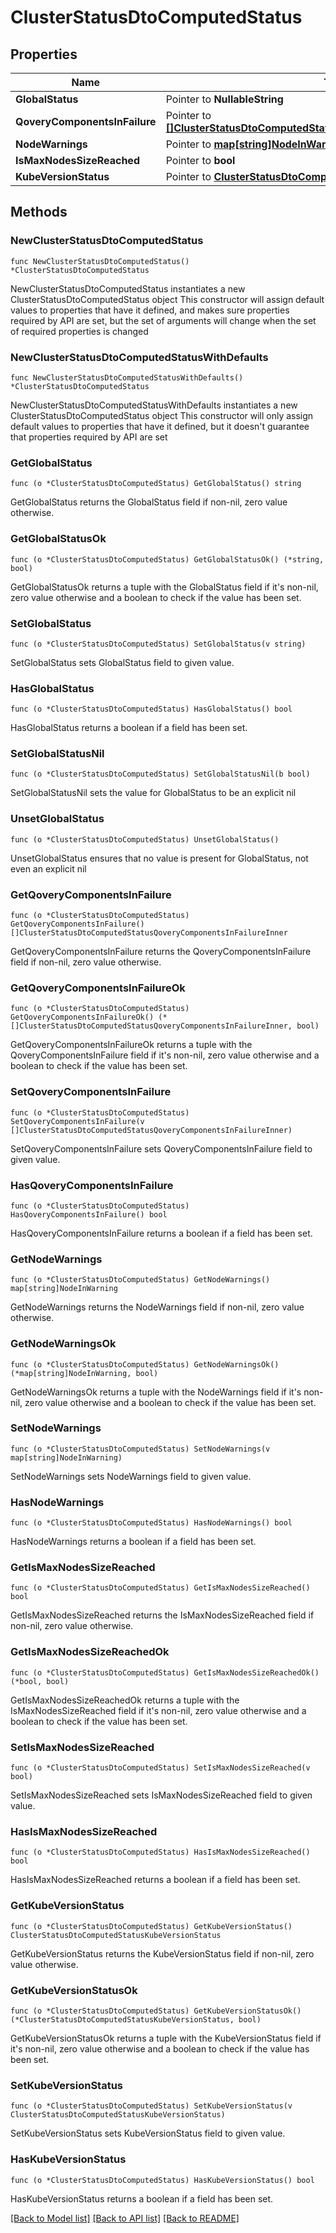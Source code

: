 # ClusterStatusDtoComputedStatus

## Properties

Name | Type | Description | Notes
------------ | ------------- | ------------- | -------------
**GlobalStatus** | Pointer to **NullableString** |  | [optional] 
**QoveryComponentsInFailure** | Pointer to [**[]ClusterStatusDtoComputedStatusQoveryComponentsInFailureInner**](ClusterStatusDtoComputedStatusQoveryComponentsInFailureInner.md) |  | [optional] 
**NodeWarnings** | Pointer to [**map[string]NodeInWarning**](NodeInWarning.md) |  | [optional] 
**IsMaxNodesSizeReached** | Pointer to **bool** |  | [optional] 
**KubeVersionStatus** | Pointer to [**ClusterStatusDtoComputedStatusKubeVersionStatus**](ClusterStatusDtoComputedStatusKubeVersionStatus.md) |  | [optional] 

## Methods

### NewClusterStatusDtoComputedStatus

`func NewClusterStatusDtoComputedStatus() *ClusterStatusDtoComputedStatus`

NewClusterStatusDtoComputedStatus instantiates a new ClusterStatusDtoComputedStatus object
This constructor will assign default values to properties that have it defined,
and makes sure properties required by API are set, but the set of arguments
will change when the set of required properties is changed

### NewClusterStatusDtoComputedStatusWithDefaults

`func NewClusterStatusDtoComputedStatusWithDefaults() *ClusterStatusDtoComputedStatus`

NewClusterStatusDtoComputedStatusWithDefaults instantiates a new ClusterStatusDtoComputedStatus object
This constructor will only assign default values to properties that have it defined,
but it doesn't guarantee that properties required by API are set

### GetGlobalStatus

`func (o *ClusterStatusDtoComputedStatus) GetGlobalStatus() string`

GetGlobalStatus returns the GlobalStatus field if non-nil, zero value otherwise.

### GetGlobalStatusOk

`func (o *ClusterStatusDtoComputedStatus) GetGlobalStatusOk() (*string, bool)`

GetGlobalStatusOk returns a tuple with the GlobalStatus field if it's non-nil, zero value otherwise
and a boolean to check if the value has been set.

### SetGlobalStatus

`func (o *ClusterStatusDtoComputedStatus) SetGlobalStatus(v string)`

SetGlobalStatus sets GlobalStatus field to given value.

### HasGlobalStatus

`func (o *ClusterStatusDtoComputedStatus) HasGlobalStatus() bool`

HasGlobalStatus returns a boolean if a field has been set.

### SetGlobalStatusNil

`func (o *ClusterStatusDtoComputedStatus) SetGlobalStatusNil(b bool)`

 SetGlobalStatusNil sets the value for GlobalStatus to be an explicit nil

### UnsetGlobalStatus
`func (o *ClusterStatusDtoComputedStatus) UnsetGlobalStatus()`

UnsetGlobalStatus ensures that no value is present for GlobalStatus, not even an explicit nil
### GetQoveryComponentsInFailure

`func (o *ClusterStatusDtoComputedStatus) GetQoveryComponentsInFailure() []ClusterStatusDtoComputedStatusQoveryComponentsInFailureInner`

GetQoveryComponentsInFailure returns the QoveryComponentsInFailure field if non-nil, zero value otherwise.

### GetQoveryComponentsInFailureOk

`func (o *ClusterStatusDtoComputedStatus) GetQoveryComponentsInFailureOk() (*[]ClusterStatusDtoComputedStatusQoveryComponentsInFailureInner, bool)`

GetQoveryComponentsInFailureOk returns a tuple with the QoveryComponentsInFailure field if it's non-nil, zero value otherwise
and a boolean to check if the value has been set.

### SetQoveryComponentsInFailure

`func (o *ClusterStatusDtoComputedStatus) SetQoveryComponentsInFailure(v []ClusterStatusDtoComputedStatusQoveryComponentsInFailureInner)`

SetQoveryComponentsInFailure sets QoveryComponentsInFailure field to given value.

### HasQoveryComponentsInFailure

`func (o *ClusterStatusDtoComputedStatus) HasQoveryComponentsInFailure() bool`

HasQoveryComponentsInFailure returns a boolean if a field has been set.

### GetNodeWarnings

`func (o *ClusterStatusDtoComputedStatus) GetNodeWarnings() map[string]NodeInWarning`

GetNodeWarnings returns the NodeWarnings field if non-nil, zero value otherwise.

### GetNodeWarningsOk

`func (o *ClusterStatusDtoComputedStatus) GetNodeWarningsOk() (*map[string]NodeInWarning, bool)`

GetNodeWarningsOk returns a tuple with the NodeWarnings field if it's non-nil, zero value otherwise
and a boolean to check if the value has been set.

### SetNodeWarnings

`func (o *ClusterStatusDtoComputedStatus) SetNodeWarnings(v map[string]NodeInWarning)`

SetNodeWarnings sets NodeWarnings field to given value.

### HasNodeWarnings

`func (o *ClusterStatusDtoComputedStatus) HasNodeWarnings() bool`

HasNodeWarnings returns a boolean if a field has been set.

### GetIsMaxNodesSizeReached

`func (o *ClusterStatusDtoComputedStatus) GetIsMaxNodesSizeReached() bool`

GetIsMaxNodesSizeReached returns the IsMaxNodesSizeReached field if non-nil, zero value otherwise.

### GetIsMaxNodesSizeReachedOk

`func (o *ClusterStatusDtoComputedStatus) GetIsMaxNodesSizeReachedOk() (*bool, bool)`

GetIsMaxNodesSizeReachedOk returns a tuple with the IsMaxNodesSizeReached field if it's non-nil, zero value otherwise
and a boolean to check if the value has been set.

### SetIsMaxNodesSizeReached

`func (o *ClusterStatusDtoComputedStatus) SetIsMaxNodesSizeReached(v bool)`

SetIsMaxNodesSizeReached sets IsMaxNodesSizeReached field to given value.

### HasIsMaxNodesSizeReached

`func (o *ClusterStatusDtoComputedStatus) HasIsMaxNodesSizeReached() bool`

HasIsMaxNodesSizeReached returns a boolean if a field has been set.

### GetKubeVersionStatus

`func (o *ClusterStatusDtoComputedStatus) GetKubeVersionStatus() ClusterStatusDtoComputedStatusKubeVersionStatus`

GetKubeVersionStatus returns the KubeVersionStatus field if non-nil, zero value otherwise.

### GetKubeVersionStatusOk

`func (o *ClusterStatusDtoComputedStatus) GetKubeVersionStatusOk() (*ClusterStatusDtoComputedStatusKubeVersionStatus, bool)`

GetKubeVersionStatusOk returns a tuple with the KubeVersionStatus field if it's non-nil, zero value otherwise
and a boolean to check if the value has been set.

### SetKubeVersionStatus

`func (o *ClusterStatusDtoComputedStatus) SetKubeVersionStatus(v ClusterStatusDtoComputedStatusKubeVersionStatus)`

SetKubeVersionStatus sets KubeVersionStatus field to given value.

### HasKubeVersionStatus

`func (o *ClusterStatusDtoComputedStatus) HasKubeVersionStatus() bool`

HasKubeVersionStatus returns a boolean if a field has been set.


[[Back to Model list]](../README.md#documentation-for-models) [[Back to API list]](../README.md#documentation-for-api-endpoints) [[Back to README]](../README.md)


